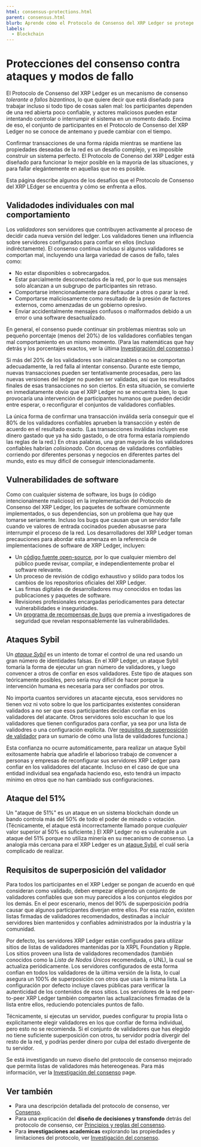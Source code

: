 ```yaml
---
html: consensus-protections.html
parent: consensus.html
blurb: Aprende cómo el Protocolo de Consenso del XRP Ledger se protege contra varios problemas y ataques que pueden ocurrir en un sistema financiero descentralizado.
labels:
  - Blockchain
---
```

# Protecciones del consenso contra ataques y modos de fallo

El Protocolo de Consenso del XRP Ledger es un mecanismo de consenso _tolerante a fallos bizantinos_, lo que quiere decir que está diseñado para trabajar incluso si todo tipo de cosas salen mal: los participantes dependen de una red abierta poco confiable, y actores maliciosos pueden estar intentando controlar o interrumpir el sistema en un momento dado. Encima de eso, el conjunto de participantes en el Protocolo de Consenso del XRP Ledger no se conoce de antemano y puede cambiar con el tiempo.

Confirmar transacciones de una forma rápida mientras se mantiene las propiedades deseadas de la red es un desafío complejo, y  es imposible construir un sistema perfecto. El Protocolo de Conenso del XRP Ledger está diseñado para funcionar lo mejor posible en la mayoría de las situaciones, y para fallar elegántemente en aquellas que no es posible.

Esta página describe algunos de los desafíos que el Protocolo de Consenso del XRP LEdger se encuentra y cómo se enfrenta a ellos.

## Validadodes individuales con mal comportamiento

Los _validadores_ son servidores que contribuyen activamente al proceso de decidir cada nueva versión del ledger. Los validadores tienen una influencia sobre servidores configurados para confiar en ellos (incluso indiréctamente). El consenso continua incluso si algunos validadores se comportan mal, incluyendo una larga variedad de casos de fallo, tales como:

- No estar disponibles o sobrecargados.
- Estar parcialmente desconectados de la red, por lo que sus mensajes solo alcanzan a un subgrupo de participantes sin retraso.
- Comportarse intencionadamente para defraudar a otros o parar la red.
- Comportarse maliciosamente como resultado de la presión de factores externos, como amenzadas de un gobierno opresivo.
- Enviar accidentalmente mensajes confusos o malformados debido a un error o una software desactualizado.

En general, el consenso puede continuar sin problemas mientras solo un pequeño porcentaje (menos del 20%) de los validadores confiables tengan mal comportamiento en un mismo momento. (Para las matemáticas que hay detrás y los porcentajes exactos, ver la última [Investigración del consenso](consensus-research.md).)

Si más del 20% de los validadores son inalcanzables o no se comportan adecuadamente, la red falla al intentar consenso. Durante este tiempo, nuevas transacciones pueden ser tentativamente procesadas, pero las nuevas versiones del ledger no pueden ser validadas, así que los resultados finales de esas transacciones no son ciertos. En esta situación, se convierte en inmediatamente obvio que el XRP Ledger no se encuentra bien, lo que provocaría una intervención de participantes humanos que pueden decidir entre esperar, o reconfigurar el conjuntos de validadores confiables.

La única forma de confirmar una transacción inválida sería conseguir que el 80% de los validadores confiables aprueben la transacción y estén de acuerdo en el resultado exacto. (Las transacciones inválidas incluyen ese dinero gastado que ya ha sido gastado, o de otra forma estaría rompiendo las reglas de la red.) En otras palabras, una gran mayoría de los validadores confiables habrían _colisionado_. Con docenas de validadores confiables corriendo por diferentes personas y negocios en diferentes partes del mundo, esto es muy dificil de conseguir intencionadamente.


## Vulnerabilidades de software

Como con cualquier sistema de software, los bugs (o código intencionalmente malicioso) en la implementación del Protocolo de Consenso del XRP Ledger, los paquetes de software comúnmente implementados, o sus dependencias, son un problema que hay que tomarse seriamente. Incluso los bugs que causan que un servidor falle cuando ve valores de entrada cocinados pueden abusasrse para interrumpir el proceso de la red. Los desarrolladores del XRP Ledger toman precauciones para abordar esta amenaza en la referencia de implementaciones de software de XRP Ledger, incluyen:

- Un [código fuente open-source](https://github.com/XRPLF/rippled/), por lo que cualquier miembro del público puede revisar, compilar, e independientemente probar el software relevante.
- Un proceso de revisión de código exhaustivo y sólido para todos los cambios de los repositorios oficiales del XRP Ledger.
- Las firmas digitales de desarrolladores muy conocidos en todas las publicaciones y paquetes de software.
- Revisiones profesionales encargadas periodicamentes para detectar vulnerabilidades e inseguridades.
- Un [programa de recompensas de bugs](https://ripple.com/bug-bounty/) que premia a investigadores de seguridad que revelan responsablemente las vulnerabilidades.


## Ataques Sybil

Un _[ataque Sybil](https://en.wikipedia.org/wiki/Sybil_attack)_ es un intento de tomar el control de una red usando un gran número de identidades falsas. En el XRP Ledger, un ataque Sybil tomaría la forma de ejecutar un gran número de validadores, y luego convencer a otros de confiar en esos validadores. Este tipo de ataques son teóricamente posibles, pero sería muy dificil de hacer porque la intervención humana es necesaria para ser confiados por otros.

No importa cuantos servidores un atacante ejecuta, esos servidores no tienen voz ni voto sobre lo que los participantes existentes consideran validados a no ser que esos participantes decidan confiar en los validadores del atacante. Otros servidores solo  escuchan lo que los validadores que tienen configurados para confiar, ya sea por una lista de validodres o una configuración explícita. (Ver [requisitos de superposición de validador](#requisitos-de-superposición-del-validador) para un sumario de cómo una lista de validadores funciona.)

Esta confianza no ocurre automáticamente, para realizar un ataque Sybil exitosamente habría que añadirle el laborioso trabajo de convencer a personas y empresas de reconfigurar sus servidores XRP Ledger para confiar en los validadores del atacante. Incluso en el caso de que una entidad individual sea engañada haciendo eso, esto tendrá un impacto mínimo en otros que no han cambiado sus configuraciones.


## Ataque del 51%

Un "ataque de 51%" es un ataque en un sistema blockchain donde un bando controla más del 50% de todo el poder de minado o votación. (Técnicamente, el ataque está incorrectamente llamado porque _cualquier_ valor superior al 50% es suficiente.) El XRP Ledger no es vulnerable a un ataque del 51% porque no utiliza minería en su mecanismo de consenso. La analogía más cercana para el XRP Ledger es un [ataque Sybil](#ataques-sybil), el cuál sería complicado de realizar.


## Requisitos de superposición del validador

Para todos los participantes en el XRP Ledger se pongan de acuerdo en qué consideran como validado, deben empezar eligiendo un conjunto de validadores confiables que son muy parecidos a los conjuntos elegidos por los demás. En el peor escenario, menos del 90% de superposición podría causar que algunos participantes diverjan entre ellos. Por esa razón, existen listas firmadas de validadores recomendados, destinadas a incluir servidores bien mantenidos y confiables administrados por la industria y la comunidad.

Por defecto, los servidores XRP Ledger están configurados para utilizar sitios de listas de validadores mantenidas por la XRPL Foundation y Ripple. Los sitios proveen una lista de validadores recomendados (también conocidos como la _Lista de Nodos Únicos_ recomendada, o UNL), la cual se actualiza periódicamente. Los servidores configurados de esta forma confian en todos los validadores de la última versión de la lista, lo cual asegura un 100% de superposición con otros que usan la misma lista. La configuración por defecto incluye claves públicas para verificar la autenticidad de los contenidos de esos sitios. Los servidores de la red peer-to-peer XRP Ledger también comparten las actualizaciones firmadas de la lista entre ellos, reduciendo potenciales puntos de fallo.

Técnicamente, si ejecutas un servidor, puedes configurar tu propia lista o explicitamente elegir validadores en los que confiar de forma individual, pero esto no se recomienda. Si el conjunto de validadores que has elegido no tiene suficiente superposición con otros, tu servidor podría divergir del resto de la red, y podrías perder dinero por culpa del estado divergente de tu servidor.

Se está investigando un nuevo diseño del protocolo de consenso mejorado que permita listas de validadores más hetereogeneas. Para más información, ver la [Investigación del consenso](consensus-research.md) page.


## Ver también

- Para una descripción detallada del protocolo de consenso, ver [Consenso](index.md).
- Para una explicación del **diseño de decisiones y transfondo** detrás del protocolo de consenso, cer [Principios y reglas del consenso](consensus-principles-and-rules.md).
- Para **investigaciones academicas** explorando las propiedades y limitaciones del protocolo, ver [Investigación del consenso](consensus-research.md).
